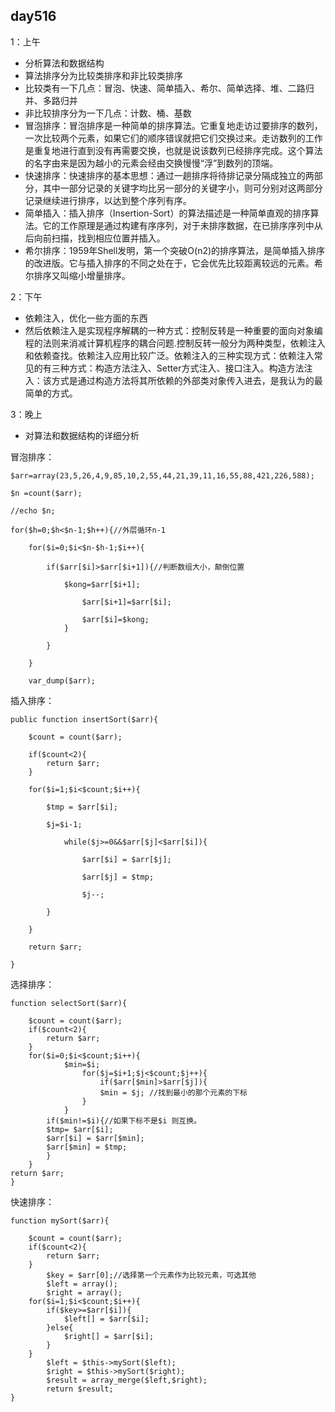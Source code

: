 ## day516 ##
1：上午
	
- 分析算法和数据结构
- 算法排序分为比较类排序和非比较类排序
- 比较类有一下几点：冒泡、快速、简单插入、希尔、简单选择、堆、二路归并、多路归并
- 非比较排序分为一下几点：计数、桶、基数
- 冒泡排序：冒泡排序是一种简单的排序算法。它重复地走访过要排序的数列，一次比较两个元素，如果它们的顺序错误就把它们交换过来。走访数列的工作是重复地进行直到没有再需要交换，也就是说该数列已经排序完成。这个算法的名字由来是因为越小的元素会经由交换慢慢“浮”到数列的顶端。 
- 快速排序：快速排序的基本思想：通过一趟排序将待排记录分隔成独立的两部分，其中一部分记录的关键字均比另一部分的关键字小，则可分别对这两部分记录继续进行排序，以达到整个序列有序。
- 简单插入：插入排序（Insertion-Sort）的算法描述是一种简单直观的排序算法。它的工作原理是通过构建有序序列，对于未排序数据，在已排序序列中从后向前扫描，找到相应位置并插入。
- 希尔排序：1959年Shell发明，第一个突破O(n2)的排序算法，是简单插入排序的改进版。它与插入排序的不同之处在于，它会优先比较距离较远的元素。希尔排序又叫缩小增量排序。

2：下午

- 依赖注入，优化一些方面的东西
- 然后依赖注入是实现程序解耦的一种方式：控制反转是一种重要的面向对象编程的法则来消减计算机程序的耦合问题.控制反转一般分为两种类型，依赖注入和依赖查找。依赖注入应用比较广泛。依赖注入的三种实现方式：依赖注入常见的有三种方式：构造方法注入、Setter方式注入、接口注入。构造方法注入：该方式是通过构造方法将其所依赖的外部类对象传入进去，是我认为的最简单的方式。

3：晚上

- 对算法和数据结构的详细分析

冒泡排序：

	$arr=array(23,5,26,4,9,85,10,2,55,44,21,39,11,16,55,88,421,226,588);

	$n =count($arr);

	//echo $n;

	for($h=0;$h<$n-1;$h++){//外层循环n-1 

		for($i=0;$i<$n-$h-1;$i++){  

			if($arr[$i]>$arr[$i+1]){//判断数组大小，颠倒位置 

 		 		$kong=$arr[$i+1];  

 					$arr[$i+1]=$arr[$i]; 

  					$arr[$i]=$kong; 
     			} 

  			}

		}

		var_dump($arr);

插入排序：

	public function insertSort($arr){

		$count = count($arr);

		if($count<2){
			return $arr;
		}

		for($i=1;$i<$count;$i++){

			$tmp = $arr[$i];

			$j=$i-1;

				while($j>=0&&$arr[$j]<$arr[$i]){

					$arr[$i] = $arr[$j];

					$arr[$j] = $tmp;

					$j--;

			}

		}

		return $arr;

	}
选择排序：

	function selectSort($arr){

		$count = count($arr);
		if($count<2){
			return $arr;
		}
		for($i=0;$i<$count;$i++){
				$min=$i;
					for($j=$i+1;$j<$count;$j++){
						if($arr[$min]>$arr[$j]){
						$min = $j; //找到最小的那个元素的下标
					}
				}
			if($min!=$i){//如果下标不是$i 则互换。
			$tmp= $arr[$i];
			$arr[$i] = $arr[$min];
			$arr[$min] = $tmp;
			}
		}
	return $arr;
	}
快速排序：

	function mySort($arr){

		$count = count($arr);
		if($count<2){
			return $arr;
		}
			$key = $arr[0];//选择第一个元素作为比较元素，可选其他
			$left = array();
			$right = array();
		for($i=1;$i<$count;$i++){
			if($key>=$arr[$i]){
				$left[] = $arr[$i];
			}else{
				$right[] = $arr[$i];
			}
		}
			$left = $this->mySort($left);
			$right = $this->mySort($right);
			$result = array_merge($left,$right);
			return $result;
	}


